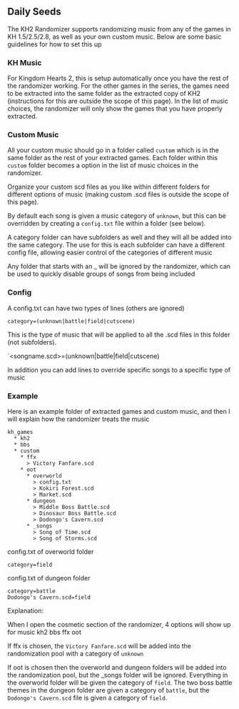 ## Daily Seeds

The KH2 Randomizer supports randomizing music from any of the games in KH 1.5/2.5/2.8, as well as your own custom music. Below are some basic guidelines for how to set this up

### KH Music

For Kingdom Hearts 2, this is setup automatically once you have the rest of the randomizer working. For the other games in the series, the games need to be extracted into the same folder as the extracted copy of KH2 (instructions for this are outside the scope of this page). In the list of music choices, the randomizer will only show the games that you have properly extracted. 

### Custom Music

All your custom music should go in a folder called `custom` which is in the same folder as the rest of your extracted games. Each folder within this `custom` folder becomes a option in the list of music choices in the randomizer.

Organize your custom scd files as you like within different folders for different options of music (making custom .scd files is outside the scope of this page).

By default each song is given a music category of `unknown`, but this can be overridden by creating a `config.txt` file within a folder (see below).

A category folder can have subfolders as well and they will all be added into the same category. The use for this is each subfolder can have a different config file, allowing easier control of the categories of different music

Any folder that starts with an _ will be ignored by the randomizer, which can be used to quickly disable groups of songs from being included


### Config

A config.txt can have two types of lines (others are ignored)

`category=(unknown|battle|field|cutscene)`

This is the type of music that will be applied to all the .scd files in this folder (not subfolders).

`<songname.scd>=(unknown|battle|field|cutscene)

In addition you can add lines to override specific songs to a specific type of music


### Example

Here is an example folder of extracted games and custom music, and then I will explain how the randomizer treats the music

```
kh_games
  * kh2
  * bbs
  * custom
    * ffx
      > Victory Fanfare.scd
    * oot
      * overworld
        > config.txt
        > Kokiri Forest.scd
        > Market.scd
      * dungeon   
        > Middle Boss Battle.scd
        > Dinosaur Boss Battle.scd
        > Dodongo's Cavern.scd
      * _songs 
        > Song of Time.scd
        > Song of Storms.scd
```

config.txt of overworld folder
```
category=field
```

config.txt of dungeon folder
```
category=battle
Dodongo's Cavern.scd=field
```

Explanation:

When I open the cosmetic section of the randomizer, 4 options will show up for music
kh2
bbs
ffx
oot

If ffx is chosen, the `Victory Fanfare.scd` will be added into the randomization pool with a category of `unknown`

If oot is chosen then the overworld and dungeon folders will be added into the randomization pool, but the _songs folder will be ignored. Everything in the overworld folder will be given the category of `field`. The two boss battle themes in the dungeon folder are given a category of `battle`, but the `Dodongo's Cavern.scd` file is given a category of `field`.